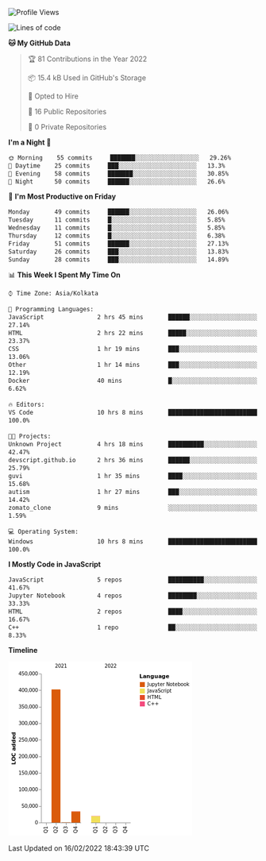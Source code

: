 <!--START_SECTION:waka-->
![Profile Views](http://img.shields.io/badge/Profile%20Views-0-blue)

![Lines of code](https://img.shields.io/badge/From%20Hello%20World%20I%27ve%20Written-457%20Thousand%20lines%20of%20code-blue)

**🐱 My GitHub Data** 

> 🏆 81 Contributions in the Year 2022
 > 
> 📦 15.4 kB Used in GitHub's Storage 
 > 
> 💼 Opted to Hire
 > 
> 📜 16 Public Repositories 
 > 
> 🔑 0 Private Repositories  
 > 
**I'm a Night 🦉** 

```text
🌞 Morning    55 commits     ███████░░░░░░░░░░░░░░░░░░   29.26% 
🌆 Daytime    25 commits     ███░░░░░░░░░░░░░░░░░░░░░░   13.3% 
🌃 Evening    58 commits     ███████░░░░░░░░░░░░░░░░░░   30.85% 
🌙 Night      50 commits     ██████░░░░░░░░░░░░░░░░░░░   26.6%

```
📅 **I'm Most Productive on Friday** 

```text
Monday       49 commits     ██████░░░░░░░░░░░░░░░░░░░   26.06% 
Tuesday      11 commits     █░░░░░░░░░░░░░░░░░░░░░░░░   5.85% 
Wednesday    11 commits     █░░░░░░░░░░░░░░░░░░░░░░░░   5.85% 
Thursday     12 commits     █░░░░░░░░░░░░░░░░░░░░░░░░   6.38% 
Friday       51 commits     ██████░░░░░░░░░░░░░░░░░░░   27.13% 
Saturday     26 commits     ███░░░░░░░░░░░░░░░░░░░░░░   13.83% 
Sunday       28 commits     ███░░░░░░░░░░░░░░░░░░░░░░   14.89%

```


📊 **This Week I Spent My Time On** 

```text
⌚︎ Time Zone: Asia/Kolkata

💬 Programming Languages: 
JavaScript               2 hrs 45 mins       ██████░░░░░░░░░░░░░░░░░░░   27.14% 
HTML                     2 hrs 22 mins       █████░░░░░░░░░░░░░░░░░░░░   23.37% 
CSS                      1 hr 19 mins        ███░░░░░░░░░░░░░░░░░░░░░░   13.06% 
Other                    1 hr 14 mins        ███░░░░░░░░░░░░░░░░░░░░░░   12.19% 
Docker                   40 mins             █░░░░░░░░░░░░░░░░░░░░░░░░   6.62%

🔥 Editors: 
VS Code                  10 hrs 8 mins       █████████████████████████   100.0%

🐱‍💻 Projects: 
Unknown Project          4 hrs 18 mins       ██████████░░░░░░░░░░░░░░░   42.47% 
devscript.github.io      2 hrs 36 mins       ██████░░░░░░░░░░░░░░░░░░░   25.79% 
guvi                     1 hr 35 mins        ████░░░░░░░░░░░░░░░░░░░░░   15.68% 
autism                   1 hr 27 mins        ███░░░░░░░░░░░░░░░░░░░░░░   14.42% 
zomato_clone             9 mins              ░░░░░░░░░░░░░░░░░░░░░░░░░   1.59%

💻 Operating System: 
Windows                  10 hrs 8 mins       █████████████████████████   100.0%

```

**I Mostly Code in JavaScript** 

```text
JavaScript               5 repos             ██████████░░░░░░░░░░░░░░░   41.67% 
Jupyter Notebook         4 repos             ████████░░░░░░░░░░░░░░░░░   33.33% 
HTML                     2 repos             ████░░░░░░░░░░░░░░░░░░░░░   16.67% 
C++                      1 repo              ██░░░░░░░░░░░░░░░░░░░░░░░   8.33%

```


**Timeline**

![Chart not found](https://raw.githubusercontent.com/ThejaswinS/ThejaswinS/main/charts/bar_graph.png) 


 Last Updated on 16/02/2022 18:43:39 UTC
<!--END_SECTION:waka-->






